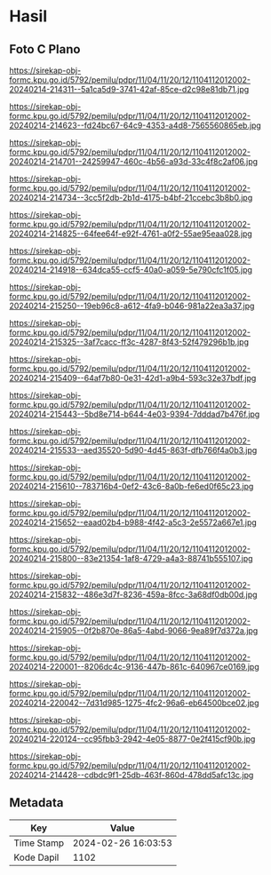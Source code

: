 # Hasil

## Foto C Plano

https://sirekap-obj-formc.kpu.go.id/5792/pemilu/pdpr/11/04/11/20/12/1104112012002-20240214-214311--5a1ca5d9-3741-42af-85ce-d2c98e81db71.jpg

https://sirekap-obj-formc.kpu.go.id/5792/pemilu/pdpr/11/04/11/20/12/1104112012002-20240214-214623--fd24bc67-64c9-4353-a4d8-7565560865eb.jpg

https://sirekap-obj-formc.kpu.go.id/5792/pemilu/pdpr/11/04/11/20/12/1104112012002-20240214-214701--24259947-460c-4b56-a93d-33c4f8c2af06.jpg

https://sirekap-obj-formc.kpu.go.id/5792/pemilu/pdpr/11/04/11/20/12/1104112012002-20240214-214734--3cc5f2db-2b1d-4175-b4bf-21ccebc3b8b0.jpg

https://sirekap-obj-formc.kpu.go.id/5792/pemilu/pdpr/11/04/11/20/12/1104112012002-20240214-214825--64fee64f-e92f-4761-a0f2-55ae95eaa028.jpg

https://sirekap-obj-formc.kpu.go.id/5792/pemilu/pdpr/11/04/11/20/12/1104112012002-20240214-214918--634dca55-ccf5-40a0-a059-5e790cfc1f05.jpg

https://sirekap-obj-formc.kpu.go.id/5792/pemilu/pdpr/11/04/11/20/12/1104112012002-20240214-215250--19eb96c8-a612-4fa9-b046-981a22ea3a37.jpg

https://sirekap-obj-formc.kpu.go.id/5792/pemilu/pdpr/11/04/11/20/12/1104112012002-20240214-215325--3af7cacc-ff3c-4287-8f43-52f479296b1b.jpg

https://sirekap-obj-formc.kpu.go.id/5792/pemilu/pdpr/11/04/11/20/12/1104112012002-20240214-215409--64af7b80-0e31-42d1-a9b4-593c32e37bdf.jpg

https://sirekap-obj-formc.kpu.go.id/5792/pemilu/pdpr/11/04/11/20/12/1104112012002-20240214-215443--5bd8e714-b644-4e03-9394-7dddad7b476f.jpg

https://sirekap-obj-formc.kpu.go.id/5792/pemilu/pdpr/11/04/11/20/12/1104112012002-20240214-215533--aed35520-5d90-4d45-863f-dfb766f4a0b3.jpg

https://sirekap-obj-formc.kpu.go.id/5792/pemilu/pdpr/11/04/11/20/12/1104112012002-20240214-215610--783716b4-0ef2-43c6-8a0b-fe6ed0f65c23.jpg

https://sirekap-obj-formc.kpu.go.id/5792/pemilu/pdpr/11/04/11/20/12/1104112012002-20240214-215652--eaad02b4-b988-4f42-a5c3-2e5572a667e1.jpg

https://sirekap-obj-formc.kpu.go.id/5792/pemilu/pdpr/11/04/11/20/12/1104112012002-20240214-215800--83e21354-1af8-4729-a4a3-88741b555107.jpg

https://sirekap-obj-formc.kpu.go.id/5792/pemilu/pdpr/11/04/11/20/12/1104112012002-20240214-215832--486e3d7f-8236-459a-8fcc-3a68df0db00d.jpg

https://sirekap-obj-formc.kpu.go.id/5792/pemilu/pdpr/11/04/11/20/12/1104112012002-20240214-215905--0f2b870e-86a5-4abd-9066-9ea89f7d372a.jpg

https://sirekap-obj-formc.kpu.go.id/5792/pemilu/pdpr/11/04/11/20/12/1104112012002-20240214-220001--8206dc4c-9136-447b-861c-640967ce0169.jpg

https://sirekap-obj-formc.kpu.go.id/5792/pemilu/pdpr/11/04/11/20/12/1104112012002-20240214-220042--7d31d985-1275-4fc2-96a6-eb64500bce02.jpg

https://sirekap-obj-formc.kpu.go.id/5792/pemilu/pdpr/11/04/11/20/12/1104112012002-20240214-220124--cc95fbb3-2942-4e05-8877-0e2f415cf90b.jpg

https://sirekap-obj-formc.kpu.go.id/5792/pemilu/pdpr/11/04/11/20/12/1104112012002-20240214-214428--cdbdc9f1-25db-463f-860d-478dd5afc13c.jpg


## Metadata

| Key        | Value               |
| ---------- | ------------------- |
| Time Stamp | 2024-02-26 16:03:53 |
| Kode Dapil | 1102                |



